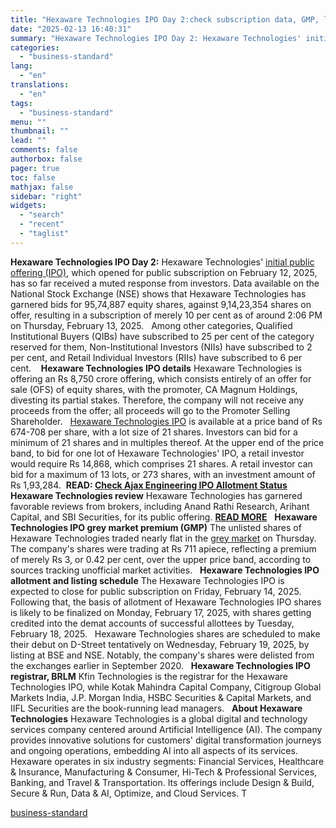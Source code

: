 ```yaml
---
title: "Hexaware Technologies IPO Day 2:check subscription data, GMP, listing date"
date: "2025-02-13 16:40:31"
summary: "Hexaware Technologies IPO Day 2: Hexaware Technologies' initial public offering (IPO), which opened for public subscription on February 12, 2025, has so far received a muted response from investors. Data available on the National Stock Exchange (NSE) shows that Hexaware Technologies has garnered bids for 95,74,887 equity shares, against 9,14,23,354..."
categories:
  - "business-standard"
lang:
  - "en"
translations:
  - "en"
tags:
  - "business-standard"
menu: ""
thumbnail: ""
lead: ""
comments: false
authorbox: false
pager: true
toc: false
mathjax: false
sidebar: "right"
widgets:
  - "search"
  - "recent"
  - "taglist"
---
```


**Hexaware Technologies IPO Day 2:** Hexaware Technologies' [initial public offering (IPO)](https://www.business-standard.com/about/what-is-ipo), which opened for public subscription on February 12, 2025, has so far received a muted response from investors. Data available on the National Stock Exchange (NSE) shows that Hexaware Technologies has garnered bids for 95,74,887 equity shares, against 9,14,23,354 shares on offer, resulting in a subscription of merely 10 per cent as of around 2:06 PM on Thursday, February 13, 2025.
 
Among other categories, Qualified Institutional Buyers (QIBs) have subscribed to 25 per cent of the category reserved for them, Non-Institutional Investors (NIIs) have subscribed to 2 per cent, and Retail Individual Investors (RIIs) have subscribed to 6 per cent. 
 
**Hexaware Technologies IPO details**
Hexaware Technologies is offering an Rs 8,750 crore offering, which consists entirely of an offer for sale (OFS) of equity shares, with the promoter, CA Magnum Holdings, divesting its partial stakes. Therefore, the company will not receive any proceeds from the offer; all proceeds will go to the Promoter Selling Shareholder.
 
[Hexaware Technologies IPO](https://www.business-standard.com/markets/ipo/hexaware-technologies-ltd-ipo-12111) is available at a price band of Rs 674-708 per share, with a lot size of 21 shares. Investors can bid for a minimum of 21 shares and in multiples thereof. At the upper end of the price band, to bid for one lot of Hexaware Technologies' IPO, a retail investor would require Rs 14,868, which comprises 21 shares. A retail investor can bid for a maximum of 13 lots, or 273 shares, with an investment amount of Rs 1,93,284.  **READ: [Check Ajax Engineering IPO Allotment Status](https://www.business-standard.com/markets/news/ajax-engineering-ipo-allotment-status-check-today-online-gmp-listing-date-125021300118_1.html)**
 
**Hexaware Technologies review**
Hexaware Technologies has garnered favorable reviews from brokers, including Anand Rathi Research, Arihant Capital, and SBI Securities, for its public offering. [**READ MORE**](https://www.business-standard.com/markets/news/hexaware-technologies-ipo-opens-today-gmp-remains-flat-should-you-apply-125021200362_1.html)
 
**Hexaware Technologies IPO grey market premium (GMP)**
The unlisted shares of Hexaware Technologies traded nearly flat in the [grey market](https://www.business-standard.com/about/what-is-gmp) on Thursday. The company's shares were trading at Rs 711 apiece, reflecting a premium of merely Rs 3, or 0.42 per cent, over the upper price band, according to sources tracking unofficial market activities.
 
**Hexaware Technologies IPO allotment and listing schedule**
The Hexaware Technologies IPO is expected to close for public subscription on Friday, February 14, 2025. Following that, the basis of allotment of Hexaware Technologies IPO shares is likely to be finalized on Monday, February 17, 2025, with shares getting credited into the demat accounts of successful allottees by Tuesday, February 18, 2025.
 
Hexaware Technologies shares are scheduled to make their debut on D-Street tentatively on Wednesday, February 19, 2025, by listing at BSE and NSE. Notably, the company's shares were delisted from the exchanges earlier in September 2020.
 
**Hexaware Technologies IPO registrar, BRLM**
Kfin Technologies is the registrar for the Hexaware Technologies IPO, while Kotak Mahindra Capital Company, Citigroup Global Markets India, J.P. Morgan India, HSBC Securities & Capital Markets, and IIFL Securities are the book-running lead managers.
 
**About Hexaware Technologies**
Hexaware Technologies is a global digital and technology services company centered around Artificial Intelligence (AI). The company provides innovative solutions for customers' digital transformation journeys and ongoing operations, embedding AI into all aspects of its services. Hexaware operates in six industry segments: Financial Services, Healthcare & Insurance, Manufacturing & Consumer, Hi-Tech & Professional Services, Banking, and Travel & Transportation. Its offerings include Design & Build, Secure & Run, Data & AI, Optimize, and Cloud Services. T

[business-standard](https://www.business-standard.com/markets/news/hexaware-technologies-ipo-day-2-check-subscription-data-gmp-listing-date-125021300561_1.html)
